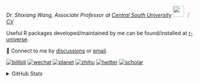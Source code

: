 
<p><em>Dr. Shixiang Wang, Associate Professor at <a href="https://en.csu.edu.cn/">Central South University</a> <img src="https://media.giphy.com/media/WUlplcMpOCEmTGBtBW/giphy.gif" width="30">  ｜ <a href="https://shixiangwang.github.io/cv-shixiang/">CV</a>
</em></p>

Useful R packages developed/maintained by me can be found/installed at [r-universe](https://shixiangwang.r-universe.dev/).

💬 Connect to me by
[discussions](https://github.com/ShixiangWang/self-study/discussions) or [email](mailto:shixiang1994wang@gmail.com). 

[![bilibili](https://img.shields.io/badge/王诗翔-B站-yellow)](https://space.bilibili.com/11553374) [![wechat](https://img.shields.io/badge/王诗翔-微信公众号-important)](https://shixiangwang.github.io/home/logo/qrcode.jpg) [![planet](https://img.shields.io/badge/王诗翔-知识星球-blueviolet)](https://t.zsxq.com/rBqbIei)  [![zhihu](https://img.shields.io/badge/王诗翔-知乎-blue)](https://www.zhihu.com/people/shixiangwang) [![twitter](https://img.shields.io/badge/WangShxiang-twitter-ff69b4)](https://twitter.com/WangShxiang) [![scholar](https://img.shields.io/badge/ShixiangWang-Scholar-00ffff)](https://scholar.google.com/citations?user=FvNp0NkAAAAJ) 

<details>
 
<summary>GitHub Stats</summary>


<!--START_SECTION:waka-->
**🐱 My GitHub Data** 

> 📦 5.0 MB Used in GitHub's Storage 
 > 
> 🏆 794 Contributions in the Year 2024
 > 
> 🚫 Not Opted to Hire
 > 
> 📜 92 Public Repositories 
 > 
> 🔑 30 Private Repositories 
 > 
**I'm an Early 🐤** 

```text
🌞 Morning                2261 commits        ████░░░░░░░░░░░░░░░░░░░░░   16.73 % 
🌆 Daytime                5749 commits        ███████████░░░░░░░░░░░░░░   42.54 % 
🌃 Evening                4582 commits        ████████░░░░░░░░░░░░░░░░░   33.91 % 
🌙 Night                  922 commits         ██░░░░░░░░░░░░░░░░░░░░░░░   06.82 % 
```
📅 **I'm Most Productive on Tuesday** 

```text
Monday                   2150 commits        ████░░░░░░░░░░░░░░░░░░░░░   15.91 % 
Tuesday                  2505 commits        █████░░░░░░░░░░░░░░░░░░░░   18.54 % 
Wednesday                2254 commits        ████░░░░░░░░░░░░░░░░░░░░░   16.68 % 
Thursday                 2129 commits        ████░░░░░░░░░░░░░░░░░░░░░   15.75 % 
Friday                   2067 commits        ████░░░░░░░░░░░░░░░░░░░░░   15.30 % 
Saturday                 1033 commits        ██░░░░░░░░░░░░░░░░░░░░░░░   07.64 % 
Sunday                   1376 commits        ███░░░░░░░░░░░░░░░░░░░░░░   10.18 % 
```


**I Mostly Code in R** 

```text
R                        86 repos            ██████████████░░░░░░░░░░░   54.78 % 
Shell                    10 repos            ██░░░░░░░░░░░░░░░░░░░░░░░   06.37 % 
JavaScript               7 repos             █░░░░░░░░░░░░░░░░░░░░░░░░   04.46 % 
Jupyter Notebook         5 repos             █░░░░░░░░░░░░░░░░░░░░░░░░   03.18 % 
Rust                     2 repos             ░░░░░░░░░░░░░░░░░░░░░░░░░   01.27 % 
```




 Last Updated on 30/07/2024 18:48:52 UTC
<!--END_SECTION:waka-->

> These Readme stats are generated using github action [awesome-readme-stats](https://github.com/anmol098/waka-readme-stats)

-----

**NOTE: Top languages does not indicate my skill level or anything like that. It is just a metric of which languages have been hosted by me on GitHub based on the usage across repositories.**

</details>
